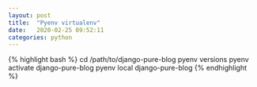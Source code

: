 ```yaml
---
layout: post
title:  "Pyenv virtualenv"
date:   2020-02-25 09:52:11
categories: python
---
```

 
{% highlight bash %}
cd /path/to/django-pure-blog
pyenv versions
pyenv activate django-pure-blog
pyenv local django-pure-blog
{% endhighlight %}
